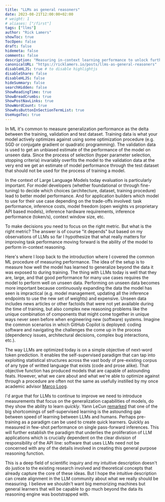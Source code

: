 ```yaml
---
title: "LLMs as general reasoners"
date: 2023-08-21T12:00:00+02:00
# weight: 1
# aliases: ["/first"]
tags: ["llms"]
author: "Rick Lamers"
showToc: true
TocOpen: false
draft: false
hidemeta: false
comments: false
description: "Measuring in-context learning performance to unlock further progress"
canonicalURL: "https://ricklamers.io/posts/llms-as-general-reasoners"
disableHLJS: true # to disable highlightjs
disableShare: false
disableHLJS: false
hideSummary: false
searchHidden: false
ShowReadingTime: true
ShowBreadCrumbs: true
ShowPostNavLinks: true
ShowWordCount: true
ShowRssButtonInSectionTermList: true
UseHugoToc: true
---
```


In ML it's common to measure generalization performance as the delta between the training, validation and test dataset. Training data is what your model actively optimizes against using some optimization procedure (e.g. SGD or conjugate gradient or quadratic programming). The validation data is used to get an unbiased estimate of the performance of the model on unseen data. Since the process of selection (hyper parameter selection, stopping criteria) invariably overfits the model to the validation data at the very end we get an estimate of model performance through the test dataset that should not be used for the process of training a model.

In the context of Large Language Models today evaluation is particularly important. For model developers (whether foundational or through fine-tuning) to decide which choices (architecture, dataset, training procedure) lead to better model performance. And for application builders which model to use for their use case depending on the trade-offs involved: task performance, inference costs, model freedom (open weights vs proprietary API based models), inference hardware requirements, inference performance (token/s), context window size, etc.

To make decisions you need to focus on the right metric. But what is the right metric? The answer is of course "it depends" but based on my observations of LLMs so far I hypothesize that what really matters for improving task performance moving forward is the ability of the model to perform in-context reasoning.

Here's where I loop back to the introduction where I covered the common ML procedure of measuring performance. The idea of the setup is to measure how well the model has learned to generalize beyond the data it was exposed to during training. The thing with LLMs today is well that they are, large, and that good performance for many use cases requires the model to perform well on unseen data. Performing on unseen data becomes more important because continuously expanding the data the model has seen is impractical (e.g. model management, updating all the inference endpoints to use the new set of weights) and expensive. Unseen data includes news articles or other factoids that were not yet available during the time of training, but also complex new reasoning problems like the unique combination of components that might come together in unique ways never seen before when engineering new (software) systems. Imagine the common scenarios in which GitHub Copilot is deployed: coding software and navigating the challenges the come up in the process (dependency issues, architectural decisions, complex bug interactions, etc.).

The way LLMs are optimized today is on a simple objective of next-word token prediction. It enables the self-supervised paradigm that can tap into exploiting statistical structures across the vast body of pre-existing corpus of any type of writted language that exists (code and prose alike). That objective function has produced models that are capable of astounding feats. However, what we care about and what we're able to optimize against through a procedure are often not the same as usefully instilled by my once academic advisor [Marco Loog](https://www.tudelft.nl/ewi/over-de-faculteit/afdelingen/intelligent-systems/pattern-recognition-bioinformatics/pattern-recognition-bioinformatics/people/marco-loog).

I'd argue that for LLMs to continue to improve we need to introduce measurements that focus on the generalization capabilities of models, do they show the ability to learn _quickly_. Yann LeCun [remarked](https://twitter.com/ylecun/status/1688168161445568512) that one of the big shortcomings of self-supervised learning is the astounding gap between speed of learning between LLMs and humans. Perhaps pre-training as a paradigm can be used to create quick learners. Quickly as measured in few-shot performance on single pass-forward inferences. This will further establish the paradigm that underlies the proliferation of LLM applications which is crucially dependent on the clear division of responsibility of the API line: software that uses LLMs need not be concerned with any of the details involved in creating this general purpose reasoning function.

This is a deep field of scientific inquiry and my intuitive description doesn't do justice to the existing research involved and theoretical concepts that already capture the core of these ideas. But I hope the intuitive description can create alignment in the LLM community about what we really should be measuring. I believe we shouldn't want big memorizing machines but general learners that will be capable to go much beyond the data its reasoning engine was bootstrapped with.
